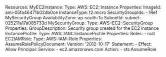 Resources:
  MyEC2Instance:
    Type: AWS::EC2::Instance
    Properties:
      ImageId: ami-05fa46471b02db0ce
      InstanceType: t2.micro
      SecurityGroupIds:
        - !Ref MySecurityGroup
      AvailabilityZone: ap-south-1a
      SubnetId: subnet-025211a17a085733d
  MySecurityGroup:
    Type: AWS::EC2::SecurityGroup
    Properties:
      GroupDescription: Security group created for the EC2 instance
  InstanceProfile:
    Type: AWS::IAM::InstanceProfile
    Properties:
      Roles:
        - null
  EC2IAMRole:
    Type: AWS::IAM::Role
    Properties:
      AssumeRolePolicyDocument:
        Version: '2012-10-17'
        Statement:
          - Effect: Allow
            Principal:
              Service:
                - ec2.amazonaws.com
            Action:
              - sts:AssumeRole
